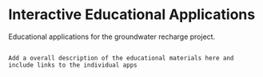 # Interactive Educational Applications

Educational applications for the groundwater recharge project.

```{note}

Add a overall description of the educational materials here and include links to the individual apps
```
